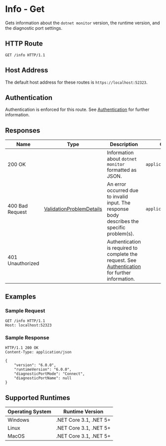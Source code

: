 
# Info - Get

Gets information about the `dotnet monitor` version, the runtime version, and the diagnostic port settings.

## HTTP Route

```http
GET /info HTTP/1.1
```

## Host Address

The default host address for these routes is `https://localhost:52323`.

## Authentication

Authentication is enforced for this route. See [Authentication](./../authentication.md) for further information.

## Responses

| Name | Type | Description | Content Type |
|---|---|---|---|
| 200 OK | | Information about `dotnet monitor` formatted as JSON.  | `application/json` |
| 400 Bad Request | [ValidationProblemDetails](definitions.md#validationproblemdetails) | An error occurred due to invalid input. The response body describes the specific problem(s). | `application/problem+json` |
| 401 Unauthorized | | Authentication is required to complete the request. See [Authentication](./../authentication.md) for further information. | |

## Examples

### Sample Request

```http
GET /info HTTP/1.1
Host: localhost:52323
```

### Sample Response

```http
HTTP/1.1 200 OK
Content-Type: application/json

{
    "version": "6.0.0",
    "runtimeVersion": "6.0.0",
    "diagnosticPortMode": "Connect",
    "diagnosticPortName": null
}
```

## Supported Runtimes

| Operating System | Runtime Version |
|---|---|
| Windows | .NET Core 3.1, .NET 5+ |
| Linux | .NET Core 3.1, .NET 5+ |
| MacOS | .NET Core 3.1, .NET 5+ |
